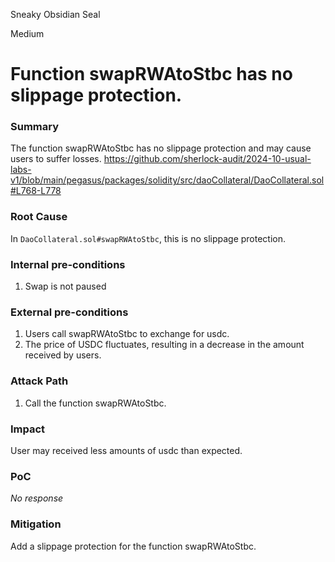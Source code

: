 Sneaky Obsidian Seal

Medium

# Function swapRWAtoStbc has no slippage protection.

### Summary

The function swapRWAtoStbc has no slippage protection and may cause users to suffer losses.
https://github.com/sherlock-audit/2024-10-usual-labs-v1/blob/main/pegasus/packages/solidity/src/daoCollateral/DaoCollateral.sol#L768-L778

### Root Cause

In `DaoCollateral.sol#swapRWAtoStbc`, this is no slippage protection.

### Internal pre-conditions

1. Swap is not paused

### External pre-conditions

1. Users call swapRWAtoStbc to exchange for usdc.
2. The price of USDC fluctuates, resulting in a decrease in the amount received by users.

### Attack Path

1. Call the function swapRWAtoStbc.

### Impact

User may received less amounts of usdc than expected.

### PoC

_No response_

### Mitigation

Add a slippage protection for the function swapRWAtoStbc.